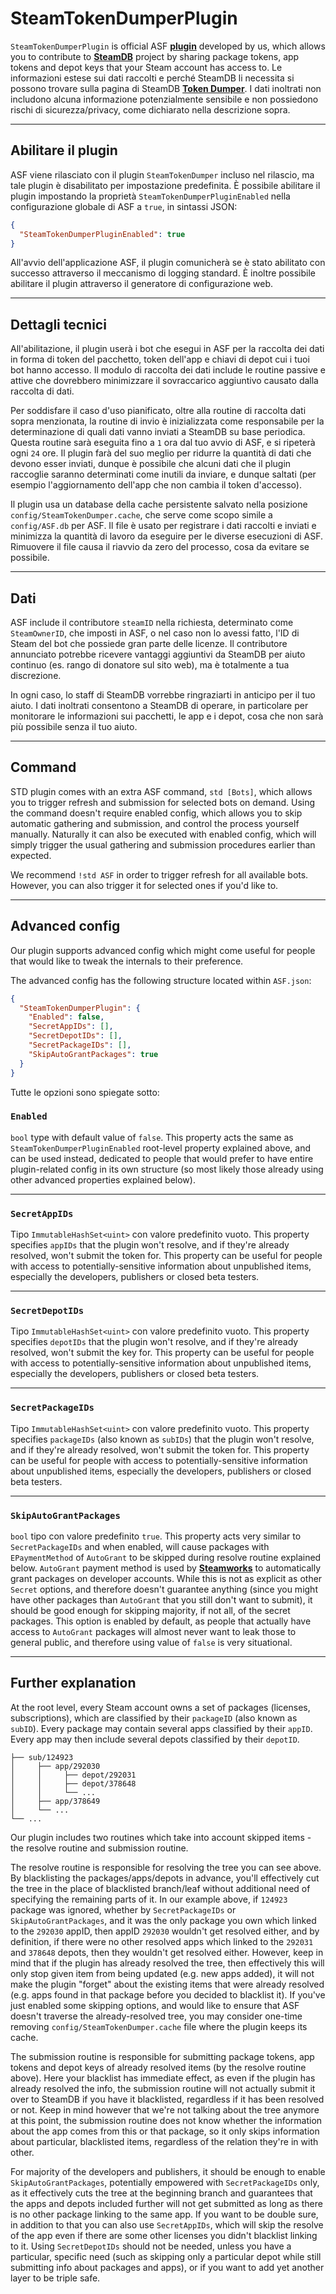 # SteamTokenDumperPlugin

`SteamTokenDumperPlugin` is official ASF **[plugin](https://github.com/JustArchiNET/ArchiSteamFarm/wiki/Plugins)** developed by us, which allows you to contribute to **[SteamDB](https://steamdb.info)** project by sharing package tokens, app tokens and depot keys that your Steam account has access to. Le informazioni estese sui dati raccolti e perché SteamDB li necessita si possono trovare sulla pagina di SteamDB **[Token Dumper](https://steamdb.info/tokendumper)**. I dati inoltrati non includono alcuna informazione potenzialmente sensibile e non possiedono rischi di sicurezza/privacy, come dichiarato nella descrizione sopra.

---

## Abilitare il plugin

ASF viene rilasciato con il plugin `SteamTokenDumper` incluso nel rilascio, ma tale plugin è disabilitato per impostazione predefinita. È possibile abilitare il plugin impostando la proprietà `SteamTokenDumperPluginEnabled` nella configurazione globale di ASF a `true`, in sintassi JSON:

```json
{
  "SteamTokenDumperPluginEnabled": true
}
```

All'avvio dell'applicazione ASF, il plugin comunicherà se è stato abilitato con successo attraverso il meccanismo di logging standard. È inoltre possibile abilitare il plugin attraverso il generatore di configurazione web.

---

## Dettagli tecnici

All'abilitazione, il plugin userà i bot che esegui in ASF per la raccolta dei dati in forma di token del pacchetto, token dell'app e chiavi di depot cui i tuoi bot hanno accesso. Il modulo di raccolta dei dati include le routine passive e attive che dovrebbero minimizzare il sovraccarico aggiuntivo causato dalla raccolta di dati.

Per soddisfare il caso d'uso pianificato, oltre alla routine di raccolta dati sopra menzionata, la routine di invio è inizializzata come responsabile per la determinazione di quali dati vanno inviati a SteamDB su base periodica. Questa routine sarà eseguita fino a `1` ora dal tuo avvio di ASF, e si ripeterà ogni `24` ore. Il plugin farà del suo meglio per ridurre la quantità di dati che devono esser inviati, dunque è possibile che alcuni dati che il plugin raccoglie saranno determinati come inutili da inviare, e dunque saltati (per esempio l'aggiornamento dell'app che non cambia il token d'accesso).

Il plugin usa un database della cache persistente salvato nella posizione `config/SteamTokenDumper.cache`, che serve come scopo simile a `config/ASF.db` per ASF. Il file è usato per registrare i dati raccolti e inviati e minimizza la quantità di lavoro da eseguire per le diverse esecuzioni di ASF. Rimuovere il file causa il riavvio da zero del processo, cosa da evitare se possibile.

---

## Dati

ASF include il contributore `steamID` nella richiesta, determinato come `SteamOwnerID`, che imposti in ASF, o nel caso non lo avessi fatto, l'ID di Steam del bot che possiede gran parte delle licenze. Il contributore annunciato potrebbe ricevere vantaggi aggiuntivi da SteamDB per aiuto continuo (es. rango di donatore sul sito web), ma è totalmente a tua discrezione.

In ogni caso, lo staff di SteamDB vorrebbe ringraziarti in anticipo per il tuo aiuto. I dati inoltrati consentono a SteamDB di operare, in particolare per monitorare le informazioni sui pacchetti, le app e i depot, cosa che non sarà più possibile senza il tuo aiuto.

---

## Command

STD plugin comes with an extra ASF command, `std [Bots]`, which allows you to trigger refresh and submission for selected bots on demand. Using the command doesn't require enabled config, which allows you to skip automatic gathering and submission, and control the process yourself manually. Naturally it can also be executed with enabled config, which will simply trigger the usual gathering and submission procedures earlier than expected.

We recommend `!std ASF` in order to trigger refresh for all available bots. However, you can also trigger it for selected ones if you'd like to.

---

## Advanced config

Our plugin supports advanced config which might come useful for people that would like to tweak the internals to their preference.

The advanced config has the following structure located within `ASF.json`:

```json
{
  "SteamTokenDumperPlugin": {
    "Enabled": false,
    "SecretAppIDs": [],
    "SecretDepotIDs": [],
    "SecretPackageIDs": [],
    "SkipAutoGrantPackages": true
  }
}
```

Tutte le opzioni sono spiegate sotto:

### `Enabled`

`bool` type with default value of `false`. This property acts the same as `SteamTokenDumperPluginEnabled` root-level property explained above, and can be used instead, dedicated to people that would prefer to have entire plugin-related config in its own structure (so most likely those already using other advanced properties explained below).

---

### `SecretAppIDs`

Tipo `ImmutableHashSet<uint>` con valore predefinito vuoto. This property specifies `appIDs` that the plugin won't resolve, and if they're already resolved, won't submit the token for. This property can be useful for people with access to potentially-sensitive information about unpublished items, especially the developers, publishers or closed beta testers.

---

### `SecretDepotIDs`

Tipo `ImmutableHashSet<uint>` con valore predefinito vuoto. This property specifies `depotIDs` that the plugin won't resolve, and if they're already resolved, won't submit the key for. This property can be useful for people with access to potentially-sensitive information about unpublished items, especially the developers, publishers or closed beta testers.

---

### `SecretPackageIDs`

Tipo `ImmutableHashSet<uint>` con valore predefinito vuoto. This property specifies `packageIDs` (also known as `subIDs`) that the plugin won't resolve, and if they're already resolved, won't submit the token for. This property can be useful for people with access to potentially-sensitive information about unpublished items, especially the developers, publishers or closed beta testers.

---

### `SkipAutoGrantPackages`

`bool` tipo con valore predefinito `true`. This property acts very similar to `SecretPackageIDs` and when enabled, will cause packages with `EPaymentMethod` of `AutoGrant` to be skipped during resolve routine explained below. `AutoGrant` payment method is used by **[Steamworks](https://partner.steamgames.com)** to automatically grant packages on developer accounts. While this is not as explicit as other `Secret` options, and therefore doesn't guarantee anything (since you might have other packages than `AutoGrant` that you still don't want to submit), it should be good enough for skipping majority, if not all, of the secret packages. This option is enabled by default, as people that actually have access to `AutoGrant` packages will almost never want to leak those to general public, and therefore using value of `false` is very situational.

---

## Further explanation

At the root level, every Steam account owns a set of packages (licenses, subscriptions), which are classified by their `packageID` (also known as `subID`). Every package may contain several apps classified by their `appID`. Every app may then include several depots classified by their `depotID`.

```text
├── sub/124923
│     ├── app/292030
│     │     ├── depot/292031
│     │     ├── depot/378648
│     │     └── ...
│     ├── app/378649
│     └── ...
└── ...
```

Our plugin includes two routines which take into account skipped items - the resolve routine and submission routine.

The resolve routine is responsible for resolving the tree you can see above. By blacklisting the packages/apps/depots in advance, you'll effectively cut the tree in the place of blacklisted branch/leaf without additional need of specifying the remaining parts of it. In our example above, if `124923` package was ignored, whether by `SecretPackageIDs` or `SkipAutoGrantPackages`, and it was the only package you own which linked to the `292030` appID, then appID `292030` wouldn't get resolved either, and by definition, if there were no other resolved apps which linked to the `292031` and `378648` depots, then they wouldn't get resolved either. However, keep in mind that if the plugin has already resolved the tree, then effectively this will only stop given item from being updated (e.g. new apps added), it will not make the plugin "forget" about the existing items that were already resolved (e.g. apps found in that package before you decided to blacklist it). If you've just enabled some skipping options, and would like to ensure that ASF doesn't traverse the already-resolved tree, you may consider one-time removing `config/SteamTokenDumper.cache` file where the plugin keeps its cache.

The submission routine is responsible for submitting package tokens, app tokens and depot keys of already resolved items (by the resolve routine above). Here your blacklist has immediate effect, as even if the plugin has already resolved the info, the submission routine will not actually submit it over to SteamDB if you have it blacklisted, regardless if it has been resolved or not. Keep in mind however that we're not talking about the tree anymore at this point, the submission routine does not know whether the information about the app comes from this or that package, so it only skips information about particular, blacklisted items, regardless of the relation they're in with other.

For majority of the developers and publishers, it should be enough to enable `SkipAutoGrantPackages`, potentially empowered with `SecretPackageIDs` only, as it effectively cuts the tree at the beginning branch and guarantees that the apps and depots included further will not get submitted as long as there is no other package linking to the same app. If you want to be double sure, in addition to that you can also use `SecretAppIDs`, which will skip the resolve of the app even if there are some other licenses you didn't blacklist linking to it. Using `SecretDepotIDs` should not be needed, unless you have a particular, specific need (such as skipping only a particular depot while still submitting info about packages and apps), or if you want to add yet another layer to be triple safe.